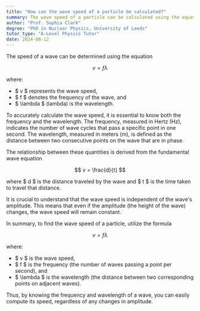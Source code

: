 ```yaml
---
title: "How can the wave speed of a particle be calculated?"
summary: The wave speed of a particle can be calculated using the equation $v = f \lambda$.
author: "Prof. Sophia Clark"
degree: "PhD in Nuclear Physics, University of Leeds"
tutor_type: "A-Level Physics Tutor"
date: 2024-08-12
---
```


The speed of a wave can be determined using the equation 

$$ 
v = f \lambda 
$$ 

where:

- $ v $ represents the wave speed,
- $ f $ denotes the frequency of the wave, and 
- $ \lambda $ (lambda) is the wavelength.

To accurately calculate the wave speed, it is essential to know both the frequency and the wavelength. The frequency, measured in Hertz (Hz), indicates the number of wave cycles that pass a specific point in one second. The wavelength, measured in meters (m), is defined as the distance between two consecutive points on the wave that are in phase.

The relationship between these quantities is derived from the fundamental wave equation 

$$ 
v = \frac{d}{t} 
$$ 

where $ d $ is the distance traveled by the wave and $ t $ is the time taken to travel that distance.

It is crucial to understand that the wave speed is independent of the wave's amplitude. This means that even if the amplitude (the height of the wave) changes, the wave speed will remain constant.

In summary, to find the wave speed of a particle, utilize the formula 

$$ 
v = f \lambda 
$$ 

where:

- $ v $ is the wave speed,
- $ f $ is the frequency (the number of waves passing a point per second), and
- $ \lambda $ is the wavelength (the distance between two corresponding points on adjacent waves).

Thus, by knowing the frequency and wavelength of a wave, you can easily compute its speed, regardless of any changes in amplitude.
    